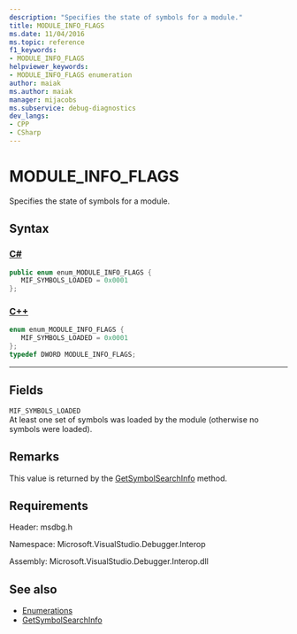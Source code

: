 ```yaml
---
description: "Specifies the state of symbols for a module."
title: MODULE_INFO_FLAGS
ms.date: 11/04/2016
ms.topic: reference
f1_keywords:
- MODULE_INFO_FLAGS
helpviewer_keywords:
- MODULE_INFO_FLAGS enumeration
author: maiak
ms.author: maiak
manager: mijacobs
ms.subservice: debug-diagnostics
dev_langs:
- CPP
- CSharp
---
```

# MODULE_INFO_FLAGS

Specifies the state of symbols for a module.

## Syntax

### [C#](#tab/csharp)
```csharp
public enum enum_MODULE_INFO_FLAGS {
   MIF_SYMBOLS_LOADED = 0x0001
};
```
### [C++](#tab/cpp)
```cpp
enum enum_MODULE_INFO_FLAGS {
   MIF_SYMBOLS_LOADED = 0x0001
};
typedef DWORD MODULE_INFO_FLAGS;
```
---

## Fields
 `MIF_SYMBOLS_LOADED`\
 At least one set of symbols was loaded by the module (otherwise no symbols were loaded).

## Remarks
 This value is returned by the [GetSymbolSearchInfo](../../../extensibility/debugger/reference/idebugsymbolsearchevent2-getsymbolsearchinfo.md) method.

## Requirements
 Header: msdbg.h

 Namespace: Microsoft.VisualStudio.Debugger.Interop

 Assembly: Microsoft.VisualStudio.Debugger.Interop.dll

## See also
- [Enumerations](../../../extensibility/debugger/reference/enumerations-visual-studio-debugging.md)
- [GetSymbolSearchInfo](../../../extensibility/debugger/reference/idebugsymbolsearchevent2-getsymbolsearchinfo.md)
